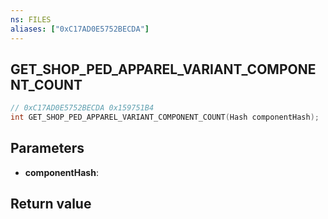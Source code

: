 ```yaml
---
ns: FILES
aliases: ["0xC17AD0E5752BECDA"]
---
```

## GET_SHOP_PED_APPAREL_VARIANT_COMPONENT_COUNT

```c
// 0xC17AD0E5752BECDA 0x159751B4
int GET_SHOP_PED_APPAREL_VARIANT_COMPONENT_COUNT(Hash componentHash);
```

## Parameters
* **componentHash**: 

## Return value
